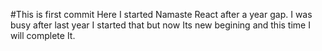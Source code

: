 #This is first commit 
Here I started Namaste React after a year gap. 
I was busy after last year I started that but now Its new begining and this time I will complete It.
